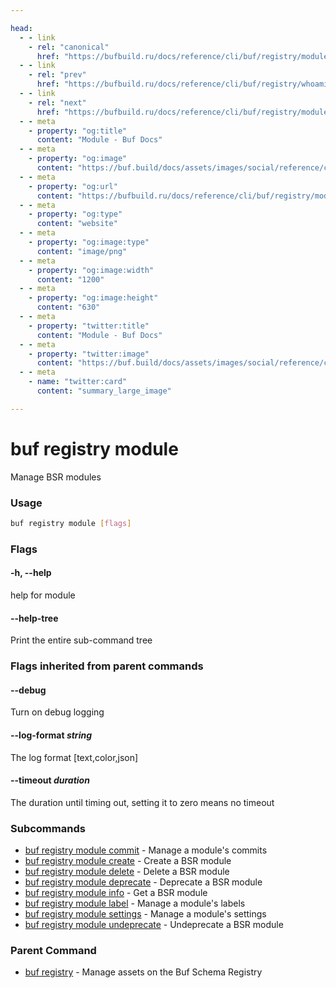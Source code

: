 ```yaml
---

head:
  - - link
    - rel: "canonical"
      href: "https://bufbuild.ru/docs/reference/cli/buf/registry/module/"
  - - link
    - rel: "prev"
      href: "https://bufbuild.ru/docs/reference/cli/buf/registry/whoami/"
  - - link
    - rel: "next"
      href: "https://bufbuild.ru/docs/reference/cli/buf/registry/module/create/"
  - - meta
    - property: "og:title"
      content: "Module - Buf Docs"
  - - meta
    - property: "og:image"
      content: "https://buf.build/docs/assets/images/social/reference/cli/buf/registry/module/index.png"
  - - meta
    - property: "og:url"
      content: "https://bufbuild.ru/docs/reference/cli/buf/registry/module/"
  - - meta
    - property: "og:type"
      content: "website"
  - - meta
    - property: "og:image:type"
      content: "image/png"
  - - meta
    - property: "og:image:width"
      content: "1200"
  - - meta
    - property: "og:image:height"
      content: "630"
  - - meta
    - property: "twitter:title"
      content: "Module - Buf Docs"
  - - meta
    - property: "twitter:image"
      content: "https://buf.build/docs/assets/images/social/reference/cli/buf/registry/module/index.png"
  - - meta
    - name: "twitter:card"
      content: "summary_large_image"

---
```


# buf registry module

Manage BSR modules

### Usage

```sh
buf registry module [flags]
```

### Flags

#### \-h, --help

help for module

#### \--help-tree

Print the entire sub-command tree

### Flags inherited from parent commands

#### \--debug

Turn on debug logging

#### \--log-format _string_

The log format \[text,color,json\]

#### \--timeout _duration_

The duration until timing out, setting it to zero means no timeout

### Subcommands

- [buf registry module commit](commit/) - Manage a module's commits
- [buf registry module create](create/) - Create a BSR module
- [buf registry module delete](delete/) - Delete a BSR module
- [buf registry module deprecate](deprecate/) - Deprecate a BSR module
- [buf registry module info](info/) - Get a BSR module
- [buf registry module label](label/) - Manage a module's labels
- [buf registry module settings](settings/) - Manage a module's settings
- [buf registry module undeprecate](undeprecate/) - Undeprecate a BSR module

### Parent Command

- [buf registry](../) - Manage assets on the Buf Schema Registry

